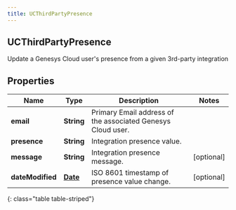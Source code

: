 ```yaml
---
title: UCThirdPartyPresence
---
```

## UCThirdPartyPresence
Update a Genesys Cloud user&#39;s presence from a given 3rd-party integration

## Properties

|Name | Type | Description | Notes|
|------------ | ------------- | ------------- | -------------|
| **email** | **String** | Primary Email address of the associated Genesys Cloud user. | |
| **presence** | **String** | Integration presence value. | |
| **message** | **String** | Integration presence message. | [optional] |
| **dateModified** | [**Date**](Date.html) | ISO 8601 timestamp of presence value change. | [optional] |
{: class="table table-striped"}


